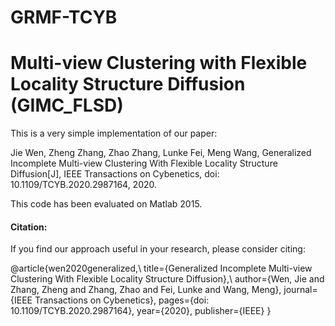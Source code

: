 # GRMF-TCYB

# Multi-view Clustering with Flexible Locality Structure Diffusion (GIMC_FLSD)
This is a very simple implementation of our paper:

Jie Wen, Zheng Zhang, Zhao Zhang, Lunke Fei, Meng Wang, Generalized Incomplete Multi-view Clustering With Flexible Locality Structure Diffusion[J], IEEE Transactions on Cybenetics, doi: 10.1109/TCYB.2020.2987164, 2020.

This code has been evaluated on Matlab 2015.

#### Citation:

If you find our approach useful in your research, please consider citing:

@article{wen2020generalized,\\
  title={Generalized Incomplete Multi-view Clustering With Flexible Locality Structure Diffusion},\\
  author={Wen, Jie and Zhang, Zheng and Zhang, Zhao and Fei, Lunke and Wang, Meng},
  journal={IEEE Transactions on Cybenetics},
  pages={doi: 10.1109/TCYB.2020.2987164},
  year={2020},
  publisher={IEEE}
}

